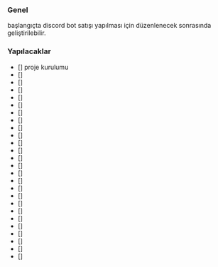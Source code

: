 ### Genel
başlangıçta discord bot satışı yapılması için düzenlenecek sonrasında geliştirilebilir.

### Yapılacaklar
- [] proje kurulumu
- []
- []
- []
- []
- []
- []
- []
- []
- []
- []
- []
- []
- []
- []
- []
- []
- []
- []
- []
- []
- []
- []
- []
- []
- []
